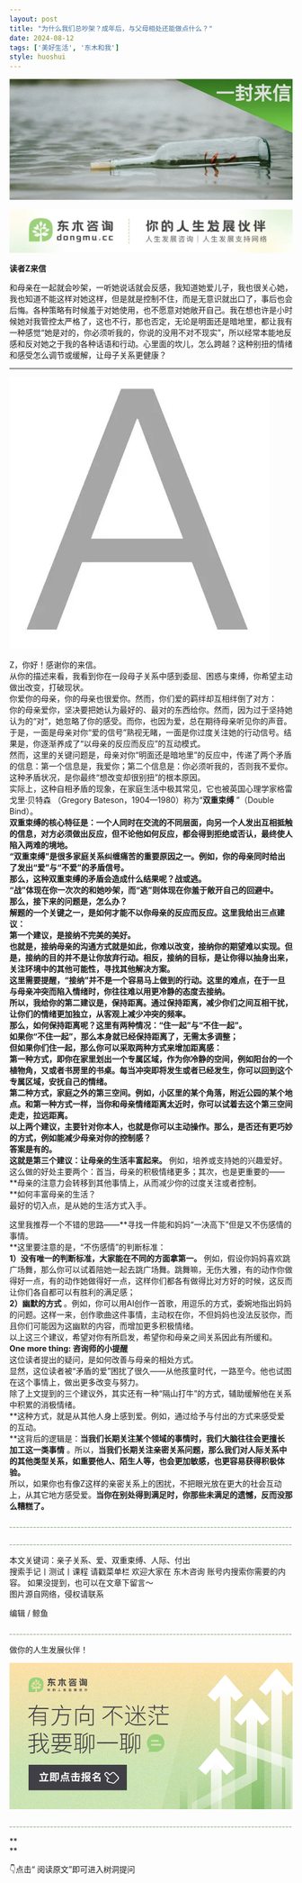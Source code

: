 ```yaml
---
layout: post
title: "为什么我们总吵架？成年后，与父母相处还能做点什么？"
date: 2024-08-12
tags: ['美好生活', '东木和我']
style: huoshui
---
```


![](/assets/post_images/2024-08-12-17319183349060.9441822073966755.jpeg)




![](/assets/post_images/2024-08-12-17319183348120.18591339155330688.jpeg)

**读者Z来信**



和母亲在一起就会吵架，一听她说话就会反感，我知道她爱儿子，我也很关心她，我也知道不能这样对她这样，但是就是控制不住，而是无意识就出口了，事后也会后悔。各种策略有时候羞于对她使用，也不愿意对她敞开自己。我在想也许是小时候她对我管控太严格了，这也不行，那也否定，无论是明面还是暗地里，都让我有一种感觉“她是对的，你必须听我的，你说的没用不对不现实”，所以经常本能地反感和反对她之于我的各种话语和行动。心里面的坎儿，怎么跨越？这种别扭的情绪和感受怎么调节或缓解，让母子关系更健康？

  

* * *

  
![](/assets/post_images/2024-08-12-17319183348740.1563645736137811.jpeg)

Z，你好！感谢你的来信。  
从你的描述来看，我看到你在一段母子关系中感到委屈、困惑与束缚，你希望主动做出改变，打破现状。  
你爱你的母亲，你的母亲也很爱你。然而，你们爱的羁绊却互相绊倒了对方：  
你的母亲爱你，坚决要把她认为最好的、最对的东西给你。然而，因为过于坚持她认为的“对”，她忽略了你的感受。而你，也因为爱，总在期待母亲听见你的声音。  
于是，一面是母亲对你“爱的信号”熟视无睹，一面是你过度关注她的行动信号。结果是，你逐渐养成了“以母亲的反应而反应”的互动模式。  
然而，这里的关键问题是，母亲对你“明面还是暗地里”的反应中，传递了两个矛盾的信息：第一个信息是，我爱你；第二个信息是：你必须听我的，否则我不爱你。  
这种矛盾状况，是你最终“想改变却很别扭”的根本原因。  
实际上，这种自相矛盾的现象，在家庭生活中极其常见，它也被英国心理学家格雷戈里·贝特森 （Gregory
Bateson，1904—1980）称为“**双重束缚** ”（Double Bind）。  
**双重束缚的核心特征是：一个人同时在交流的不同层面，向另一个人发出互相抵触的信息，对方必须做出反应，但不论他如何反应，都会得到拒绝或否认，最终使人陷入两难的境地。  
**“双重束缚”是很多家庭关系纠缠痛苦的重要原因之一。例如，你的母亲同时给出了发出“爱”与“不爱”的矛盾信号。  
那么，这种双重束缚的矛盾会造成什么结果呢？战或逃。  
“战”体现在你一次次的和她吵架，而“逃”则体现在你羞于敞开自己的回避中。  
那么，接下来的问题是，怎么办？  
解题的一个关键之一，是如何才能不以你母亲的反应而反应。这里我给出三点建议：  
**第一个建议，是接纳不完美的美好。**  
也就是，接纳母亲的沟通方式就是如此，你难以改变，接纳你的期望难以实现。但是，接纳的目的并不是让你放弃行动。相反，**接纳的目标，是让你得以抽身出来，关注环境中的其他可能性，寻找其他解决方案。**  
这里需要提醒，“接纳”并不是一个容易马上做到的行动。这里的难点，在于一旦与母亲冲突而陷入情绪时，你往往难以用更冷静的态度去接纳。  
所以，我给你的**第二建议是，保持距离。通过保持距离，减少你们之间互相干扰，让你们的情绪更加独立，从客观上减少冲突的频率。  
**那么，如何保持距离呢？这里有两种情况：“住一起”与“不住一起”。  
如果你“不住一起”，那么本身就已经保持距离了，无需太多调整；  
但如果你们住一起，那么你可以采取两种方式来增加距离感：  
第一种方式，即你在家里划出一个专属区域，作为你冷静的空间，例如阳台的一个植物角，又或者书房里的书桌。每当冲突即将发生或者已经发生，你可以回到这个专属区域，安抚自己的情绪。  
第二种方式，家庭之外的第三空间。例如，小区里的某个角落，附近公园的某个地点。和第一种方式一样，当你和母亲情绪距离太近时，你可以试着去这个第三空间走走，拉远距离。  
以上两个建议，主要针对你本人，也就是你可以主动操作。那么，是否还有更巧妙的方式，例如能减少母亲对你的控制感？  
答案是有的。  
这就是**第三个建议：让母亲的生活丰富起来。** 例如，培养或支持她的兴趣爱好。  
这么做的好处主要两个：首当，母亲的积极情绪更多；其次，也是更重要的——**母亲的注意力会转移到其他事情上，从而减少你的过度关注或者控制。  
**如何丰富母亲的生活？  
最好的切入点，是从她的生活方式入手。  
  
这里我推荐一个不错的思路——**寻找一件能和妈妈“一决高下”但是又不伤感情的事情。  
**这里要注意的是，“不伤感情”的判断标准：  
**1）没有唯一的判断标准，大家能在不同的方面拿第一。**
例如，假设你妈妈喜欢跳广场舞，那么你可以试着陪她一起去跳广场舞。跳舞嘛，无伤大雅，有的动作你做得好一点，有的动作她做得好一点，这样你们都各有做得比对方好的时候，这反而让你们各自都可以有胜利的满足感；  
**2）幽默的方式**
。例如，你可以用AI创作一首歌，用逗乐的方式，委婉地指出妈妈的问题。这样一来，创作歌曲这件事情，主动权在你，不但妈妈也没法反驳你，而且你们可能因为这幽默的内容，而增加更多积极情绪。  
以上这三个建议，希望对你有所启发，希望你和母亲之间关系因此有所缓和。  
**One more thing: 咨询师的小提醒**  
这位读者提出的疑问，是如何改善与母亲的相处方式。  
显然，这位读者被“矛盾的爱”困扰了很久——从他孩童时代，一路至今。他也试图在这个事情上，做出更多改变与努力。  
除了上文提到的三个建议外，其实还有一种“隔山打牛”的方式，辅助缓解他在关系中积累的消极情绪。  
**这种方式，就是从其他人身上感到爱。例如，通过给予与付出的方式来感受爱的互动。  
**这背后的逻辑是：**当我们长期关注某个领域的事情时，我们大脑往往会更擅长加工这一类事情**
。所以，**当我们长期关注亲密关系问题，那么我们对人际关系中的其他类型关系，如重要他人、陌生人等，也会更加敏感，也更容易获得积极体验。**  
所以，如果你也有像Z这样的亲密关系上的困扰，不把眼光放在更大的社会互动上，从其它地方感受爱。**当你在别处得到满足时，你那些未满足的遗憾，反而没那么糟糕了。**

  

![](/assets/post_images/2024-08-12-17319183347810.7571246070677031.png)

![](/assets/post_images/2024-08-12-17319183347820.5915713445508393.png)

本文关键词：亲子关系、爱、双重束缚、人际、付出  
搜索手记丨测试丨课程 请戳菜单栏 欢迎大家在 东木咨询 账号内搜索你需要的内容。 如果没提到，也可以在文章下留言～  
图片源自网络，侵权请联系  
  
编辑 / 鲸鱼

![](/assets/post_images/2024-08-12-17319183347810.295651166957384.webp)

做你的人生发展伙伴！

  

[![](/assets/post_images/2024-08-12-17319183349940.16287016124233777.png)](http://mp.weixin.qq.com/s?__biz=MzkyNTY0NTMzNQ==&mid=2247489038&idx=2&sn=175e4b053a335b47b340e3d8c919d5e3&chksm=c1c23976f6b5b06013d7c305de12a849b53d21f2d107e2bbe010b12ede3921e0b1acab754d8c&scene=21#wechat_redirect)  

![](/assets/post_images/2024-08-12-17319183348030.15880512654609102.webp)

**  
**

👇点击“ 阅读原文”即可进入树洞提问